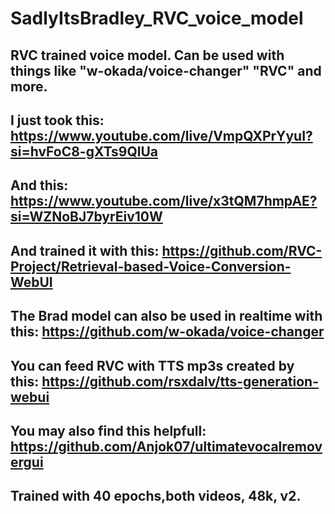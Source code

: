 # SadlyItsBradley_RVC_voice_model
RVC trained voice model. Can be used with things like "w-okada/voice-changer" "RVC" and more.
-
I just took this: https://www.youtube.com/live/VmpQXPrYyuI?si=hvFoC8-gXTs9QlUa
-
And this: https://www.youtube.com/live/x3tQM7hmpAE?si=WZNoBJ7byrEiv10W
-
And trained it with this: https://github.com/RVC-Project/Retrieval-based-Voice-Conversion-WebUI
-
The Brad model can also be used in realtime with this: https://github.com/w-okada/voice-changer
-
You can feed RVC with TTS mp3s created by this: https://github.com/rsxdalv/tts-generation-webui
-
You may also find this helpfull: https://github.com/Anjok07/ultimatevocalremovergui
-
Trained with 40 epochs,both videos, 48k, v2.
-
